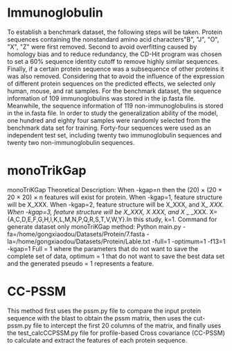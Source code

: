 # Immunoglobulin
   To establish a benchmark dataset, the following steps will be taken. Protein sequences containing the nonstandard amino acid characters"B", "J", "O", "X", "Z" were first removed. Second to avoid overfitting caused by homology bias and to reduce redundancy, the CD-Hit program was chosen to set a 60% sequence identity cutoff to remove highly similar sequences. Finally, if a certain protein sequence was a subsequence of other proteins it was also removed. Considering that to avoid the influence of the expression of different protein sequences on the predicted effects, we selected only human, mouse, and rat samples.
   For the benchmark dataset,  the sequence information of 109 immunoglobulins was stored in the ip.fasta file. Meanwhile, the sequence information of 119 non-immunoglobulins is stored in the in.fasta file.
   In order to study the generalization ability of the model, one hundred and eighty four samples were randomly selected from the benchmark data set for training. Forty-four sequences were used as an independent test set, including twenty two immunoglobulin sequences and twenty two non-immunoglobulin sequences.
# monoTrikGap
monoTriKGap Theoretical Description:
  When -kgap=n then the (20) × (20 × 20 × 20) × n features will exist for protein.
  When -kgap=1, feature structure will be X_XXX.
  When -kgap=2, feature structure will be X_XXX, and X_ _XXX.
  When -kgap=3, feature structure will be X_XXX, X_ _XXX, and X_ _ _XXX.
  X={A,C,D,E,F,G,H,I,K,L,M,N,P,Q,R,S,T,V,W,Y}.In this study, k=1.
Command for generate dataset only monoTriKGap method:
  Python main.py  -fa=/home/gongxiaodou/Datasets/Protein/7.fasta  -la=/home/gongxiaodou/Datasets/Protein/Lable.txt  -full=1  -optimum=1 -f13=1 -kgap=1
  Full = 1 where the parameters that do not want to save the complete set of data, optimum = 1 that do not want to save the best data set and the generated pseudo = 1 represents a feature.
# CC-PSSM
  This method first uses the pssm.py file to compare the input protein sequence with the blast to obtain the pssm matrix, then uses the cut-pssm.py file to intercept the first 20 columns of the matrix, and finally uses the test_calcCCPSSM.py file for profile-based Cross covariance (CC-PSSM) to calculate and extract the features of each protein sequence.
